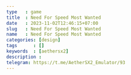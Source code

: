 ```yaml
---
type   : game
title  : Need For Speed Most Wanted
date   : 2023-11-02T12:46:15+07:00
slug   : Need For Speed Most Wanted
name   : Need For Speed Most Wanted
categories: [design]
tags      : []
keywords  : [aethersx2]
description : 
telegram: https://t.me/AetherSX2_Emulator/93
---
```


